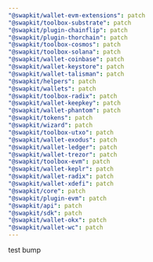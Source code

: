```yaml
---
"@swapkit/wallet-evm-extensions": patch
"@swapkit/toolbox-substrate": patch
"@swapkit/plugin-chainflip": patch
"@swapkit/plugin-thorchain": patch
"@swapkit/toolbox-cosmos": patch
"@swapkit/toolbox-solana": patch
"@swapkit/wallet-coinbase": patch
"@swapkit/wallet-keystore": patch
"@swapkit/wallet-talisman": patch
"@swapkit/helpers": patch
"@swapkit/wallets": patch
"@swapkit/toolbox-radix": patch
"@swapkit/wallet-keepkey": patch
"@swapkit/wallet-phantom": patch
"@swapkit/tokens": patch
"@swapkit/wizard": patch
"@swapkit/toolbox-utxo": patch
"@swapkit/wallet-exodus": patch
"@swapkit/wallet-ledger": patch
"@swapkit/wallet-trezor": patch
"@swapkit/toolbox-evm": patch
"@swapkit/wallet-keplr": patch
"@swapkit/wallet-radix": patch
"@swapkit/wallet-xdefi": patch
"@swapkit/core": patch
"@swapkit/plugin-evm": patch
"@swapkit/api": patch
"@swapkit/sdk": patch
"@swapkit/wallet-okx": patch
"@swapkit/wallet-wc": patch
---
```


test bump
